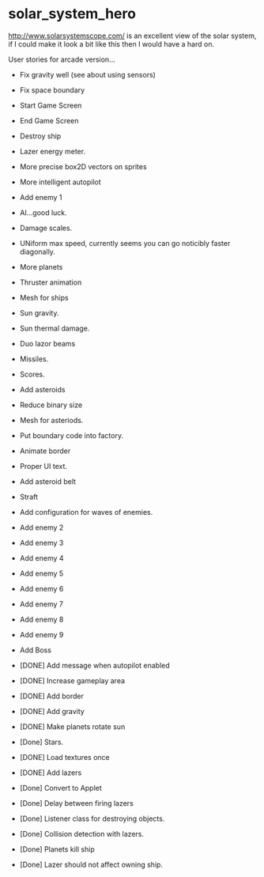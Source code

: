 solar_system_hero
=================

http://www.solarsystemscope.com/ is an excellent view of the solar system, if I could make it look a bit like this then I would have a hard on.

User stories for arcade version...

 - Fix gravity well (see about using sensors)
 - Fix space boundary
 - Start Game Screen
 - End Game Screen
 - Destroy ship
 - Lazer energy meter.
 - More precise box2D vectors on sprites
 - More intelligent autopilot
 - Add enemy 1
 - AI...good luck.
 - Damage scales.
 - UNiform max speed, currently seems you can go noticibly faster diagonally.
 - More planets
 - Thruster animation
 - Mesh for ships
 - Sun gravity.
 - Sun thermal damage.
 - Duo lazor beams
 - Missiles.
 - Scores.
 - Add asteroids
 - Reduce binary size
 - Mesh for asteriods.
 - Put boundary code into factory.
 - Animate border
 - Proper UI text.
 - Add asteroid belt
 - Straft
 - Add configuration for waves of enemies.
 - Add enemy 2
 - Add enemy 3
 - Add enemy 4
 - Add enemy 5
 - Add enemy 6
 - Add enemy 7
 - Add enemy 8
 - Add enemy 9
 - Add Boss





 - [DONE] Add message when autopilot enabled
 - [DONE] Increase gameplay area
 - [DONE] Add border
 - [DONE] Add gravity
 - [DONE] Make planets rotate sun
 - [Done] Stars.
 - [DONE] Load textures once
 - [DONE] Add lazers
 - [Done] Convert to Applet
 - [Done] Delay between firing lazers
 - [Done] Listener class for destroying objects.
 - [Done] Collision detection with lazers.
 - [Done] Planets kill ship
 - [Done] Lazer should not affect owning ship.